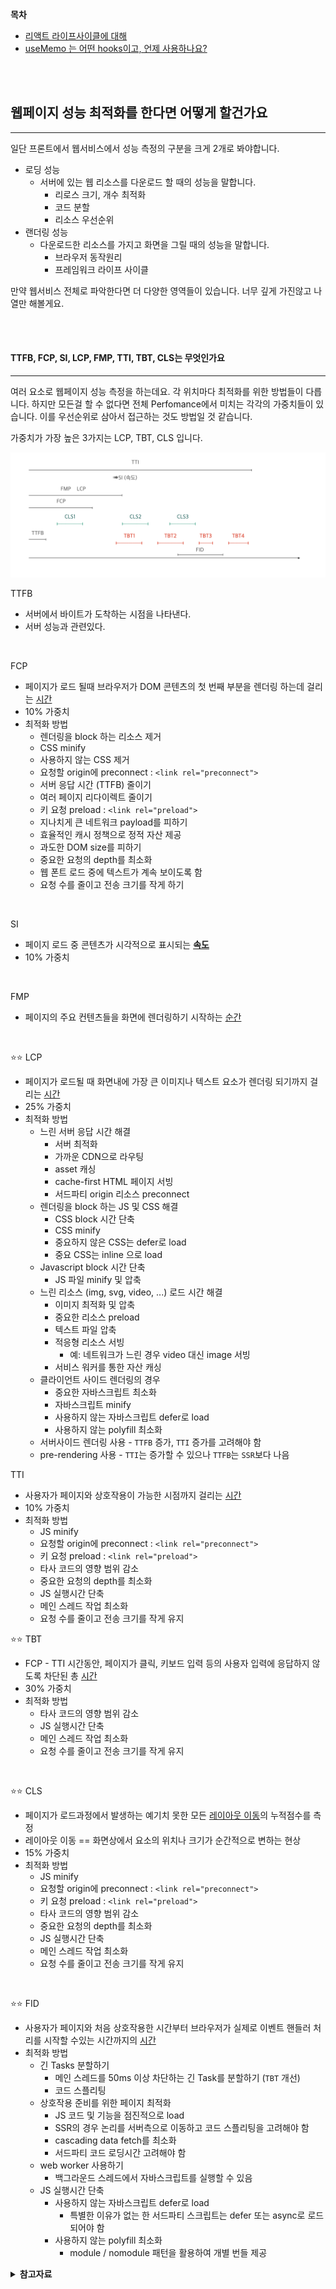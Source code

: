 **목차**
- [리액트 라이프사이클에 대해](#리액트-라이프사이클에-대해)
- [useMemo 는 어떤 hooks이고, 언제 사용하나요?](#useMemo는-어떤-hooks이고,-언제-사용하나요?)

<br/>
<br/>

## 웹페이지 성능 최적화를 한다면 어떻게 할건가요
-----
일단 프론트에서 웹서비스에서 성능 측정의 구분을 크게 2개로 봐야합니다.

- 로딩 성능
	- 서버에 있는 웹 리소스를 다운로드 할 때의 성능을 말합니다.
		- 리로스 크기, 개수 최적화
		- 코드 분할
		- 리소스 우선순위
- 랜더링 성능
	- 다운로드한 리소스를 가지고 화면을 그릴 때의 성능을 말합니다.
		- 브라우저 동작원리
		- 프레임워크 라이프 사이클

만약 웹서비스 전체로 파악한다면 더 다양한 영역들이 있습니다. 너무 깊게 가진않고 나열만 해볼게요.

<br/>
<br/>

#### TTFB, FCP, SI, LCP,  FMP, TTI, TBT, CLS는 무엇인가요
------
여러 요소로 웹페이지 성능 측정을 하는데요. 각 위치마다 최적화를 위한 방법들이 다릅니다. 하지만 모든걸 할 수 없다면 전체 Perfomance에서 미치는 각각의 가중치들이 있습니다. 이를 우선순위로 삼아서 접근하는 것도 방법일 것 같습니다.

가중치가 가장 높은 3가지는 LCP, TBT, CLS 입니다.

![](./resource/web_page_performance.png)

TTFB
- 서버에서 바이트가 도착하는 시점을 나타낸다.
- 서버 성능과 관련있다.
<br/>

FCP
- 페이지가 로드 될때 브라우저가 DOM 콘텐츠의 첫 번째 부분을 렌더링 하는데 걸리는 <U>시간</U>
- 10% 가중치
- 최적화 방법
	- 렌더링을 block 하는 리소스 제거
	- CSS minify
	- 사용하지 않는 CSS 제거
	- 요청할 origin에 preconnect : `<link rel="preconnect">`
	- 서버 응답 시간 (TTFB) 줄이기
	- 여러 페이지 리다이렉트 줄이기
	- 키 요청 preload : `<link rel="preload">`
	- 지나치게 큰 네트워크 payload를 피하기
	- 효율적인 캐시 정책으로 정적 자산 제공
	- 과도한 DOM size를 피하기
	- 중요한 요청의 depth를 최소화
	- 웹 폰트 로드 중에 텍스트가 계속 보이도록 함
	- 요청 수를 줄이고 전송 크기를 작게 하기
<br/>

SI
- 페이지 로드 중 콘텐츠가 시각적으로 표시되는 **<u>속도</U>**
- 10% 가중치
<br/>

FMP
- 페이지의 주요 컨텐츠들을 화면에 렌더링하기 시작하는 <U>순간</U>
<br/>

⭐️⭐️ LCP
- 페이지가 로드될 때 화면내에 가장 큰 이미지나 텍스트 요소가 렌더링 되기까지 걸리는 <U>시간</U>
- 25% 가중치
- 최적화 방법
	- 느린 서버 응답 시간 해결
	    - 서버 최적화
	    - 가까운 CDN으로 라우팅
	    - asset 캐싱
	    - cache-first HTML 페이지 서빙
	    - 서드파티 origin 리소스 preconnect
	- 렌더링을 block 하는 JS 및 CSS 해결
	    - CSS block 시간 단축
	    - CSS minify
	    - 중요하지 않은 CSS는 defer로 load
	    - 중요 CSS는 inline 으로 load
	- Javascript block 시간 단축
	    - JS 파일 minify 및 압축
	- 느린 리소스 (img, svg, video, ...) 로드 시간 해결
	    - 이미지 최적화 및 압축
	    - 중요한 리소스 preload
	    - 텍스트 파일 압축
	    - 적응형 리소스 서빙
	        - 예: 네트워크가 느린 경우 video 대신 image 서빙
	    - 서비스 워커를 통한 자산 캐싱
	- 클라이언트 사이드 렌더링의 경우
	    - 중요한 자바스크립트 최소화
	    - 자바스크립트 minify
	    - 사용하지 않는 자바스크립트 defer로 load
	    - 사용하지 않는 polyfill 최소화
	- 서버사이드 렌더링 사용
	        - `TTFB` 증가, `TTI` 증가를 고려해야 함
	- pre-rendering 사용
	        - `TTI`는 증가할 수 있으나 `TTFB`는 `SSR`보다 나음

TTI
- 사용자가 페이지와 상호작용이 가능한 시점까지 걸리는 <U>시간</U>
- 10% 가중치
- 최적화 방법
	- JS minify
	- 요청할 origin에 preconnect : `<link rel="preconnect">`
	- 키 요청 preload : `<link rel="preload">`
	- 타사 코드의 영향 범위 감소
	- 중요한 요청의 depth를 최소화
	- JS 실행시간 단축
	- 메인 스레드 작업 최소화
	- 요청 수를 줄이고 전송 크기를 작게 유지

⭐️⭐️ TBT
- FCP - TTI 시간동안, 페이지가 클릭, 키보드 입력 등의 사용자 입력에 응답하지 않도록 차단된 총 <U>시간</U>
- 30% 가중치
- 최적화 방법
	- 타사 코드의 영향 범위 감소
	- JS 실행시간 단축
	- 메인 스레드 작업 최소화
	- 요청 수를 줄이고 전송 크기를 작게 유지
<br/>

⭐️⭐️ CLS
- 페이지가 로드과정에서 발생하는 예기치 못한 모든 <U>레이아웃 이동</U>의 누적점수를 측정
- 레이아웃 이동 == 화면상에서 요소의 위치나 크기가 순간적으로 변하는 현상
- 15% 가중치
- 최적화 방법
	- JS minify
	- 요청할 origin에 preconnect : `<link rel="preconnect">`
	- 키 요청 preload : `<link rel="preload">`
	- 타사 코드의 영향 범위 감소
	- 중요한 요청의 depth를 최소화
	- JS 실행시간 단축
	- 메인 스레드 작업 최소화
	- 요청 수를 줄이고 전송 크기를 작게 유지
<br/>

⭐️⭐️ FID
- 사용자가 페이지와 처음 상호작용한 시간부터 브라우저가 실제로 이벤트 핸들러 처리를 시작할 수있는 시간까지의 <U>시간</U>
- 최적화 방법
	- 긴 Tasks 분할하기
	    - 메인 스레드를 50ms 이상 차단하는 긴 Task를 분할하기 (`TBT` 개선)
	    - 코드 스플리팅
	- 상호작용 준비를 위한 페이지 최적화
	    - JS 코드 및 기능을 점진적으로 load
	    - SSR의 경우 논리를 서버측으로 이동하고 코드 스플리팅을 고려해야 함
	    - cascading data fetch를 최소화
	    - 서드파티 코드 로딩시간 고려해야 함
	- web worker 사용하기
	    - 백그라운드 스레드에서 자바스크립트를 실행할 수 있음
	- JS 실행시간 단축
	    - 사용하지 않는 자바스크립트 defer로 load
	        - 특별한 이유가 없는 한 서드파티 스크립트는 defer 또는 async로 로드되어야 함
	    - 사용하지 않는 polyfill 최소화
	        - module / nomodule 패턴을 활용하여 개별 번들 제공

<details>
<summary><b>참고자료</b></summary>
	<a href="https://velog.io/@yrnana/%EC%9B%B9%EC%82%AC%EC%9D%B4%ED%8A%B8-%EC%84%B1%EB%8A%A5-%EB%A9%94%ED%8A%B8%EB%A6%AD#tbt-total-blocking-time">
		# 웹성능별 영역 그리고 각각의 최적화 방안
	</a>
</details>

